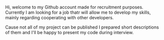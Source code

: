Hi, welcome to my Github account made for recruitment purposes. 
Currently I am looking for a job thatr will allow me to develop my skills, mainly regarding cooperating with other developers.

Cause not all of my project can be published I prepared short descriptions of them and I'll be happy to present
my code during interview.
